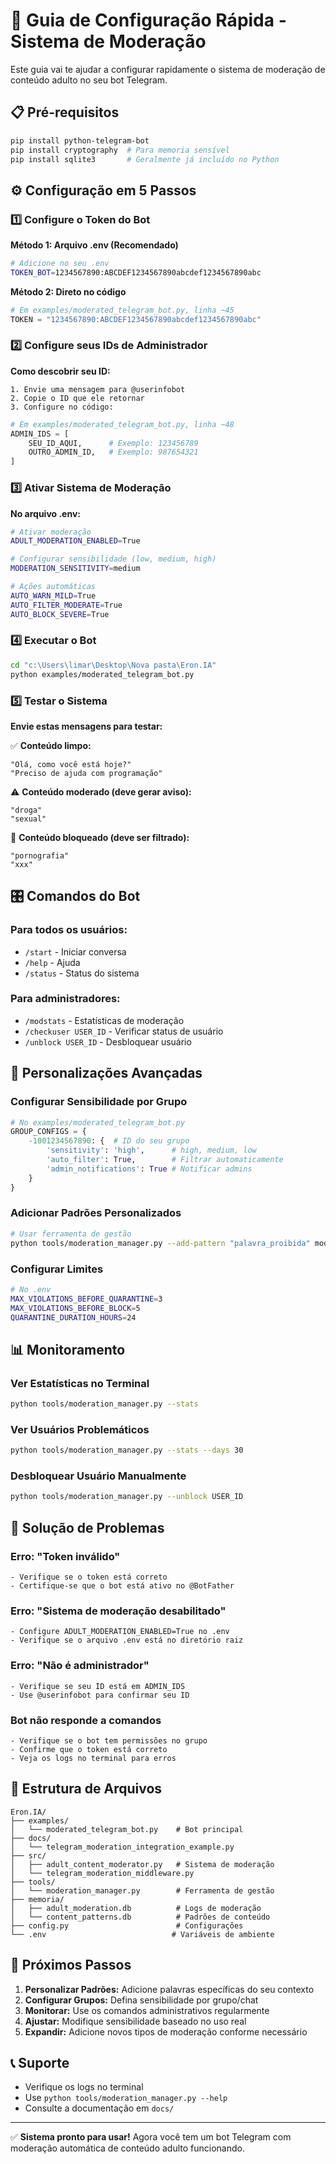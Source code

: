 # 🚀 Guia de Configuração Rápida - Sistema de Moderação

Este guia vai te ajudar a configurar rapidamente o sistema de moderação de conteúdo adulto no seu bot Telegram.

## 📋 Pré-requisitos

```bash
pip install python-telegram-bot
pip install cryptography  # Para memoria sensível
pip install sqlite3       # Geralmente já incluído no Python
```

## ⚙️ Configuração em 5 Passos

### 1️⃣ Configure o Token do Bot

**Método 1: Arquivo .env (Recomendado)**
```bash
# Adicione no seu .env
TOKEN_BOT=1234567890:ABCDEF1234567890abcdef1234567890abc
```

**Método 2: Direto no código**
```python
# Em examples/moderated_telegram_bot.py, linha ~45
TOKEN = "1234567890:ABCDEF1234567890abcdef1234567890abc"
```

### 2️⃣ Configure seus IDs de Administrador

**Como descobrir seu ID:**
```
1. Envie uma mensagem para @userinfobot
2. Copie o ID que ele retornar
3. Configure no código:
```

```python
# Em examples/moderated_telegram_bot.py, linha ~48
ADMIN_IDS = [
    SEU_ID_AQUI,      # Exemplo: 123456789
    OUTRO_ADMIN_ID,   # Exemplo: 987654321
]
```

### 3️⃣ Ativar Sistema de Moderação

**No arquivo .env:**
```bash
# Ativar moderação
ADULT_MODERATION_ENABLED=True

# Configurar sensibilidade (low, medium, high)
MODERATION_SENSITIVITY=medium

# Ações automáticas
AUTO_WARN_MILD=True
AUTO_FILTER_MODERATE=True
AUTO_BLOCK_SEVERE=True
```

### 4️⃣ Executar o Bot

```bash
cd "c:\Users\limar\Desktop\Nova pasta\Eron.IA"
python examples/moderated_telegram_bot.py
```

### 5️⃣ Testar o Sistema

**Envie estas mensagens para testar:**

✅ **Conteúdo limpo:**
```
"Olá, como você está hoje?"
"Preciso de ajuda com programação"
```

⚠️ **Conteúdo moderado (deve gerar aviso):**
```
"droga"
"sexual"
```

🚫 **Conteúdo bloqueado (deve ser filtrado):**
```
"pornografia"
"xxx"
```

## 🎛️ Comandos do Bot

### Para todos os usuários:
- `/start` - Iniciar conversa
- `/help` - Ajuda
- `/status` - Status do sistema

### Para administradores:
- `/modstats` - Estatísticas de moderação
- `/checkuser USER_ID` - Verificar status de usuário
- `/unblock USER_ID` - Desbloquear usuário

## 🔧 Personalizações Avançadas

### Configurar Sensibilidade por Grupo

```python
# No examples/moderated_telegram_bot.py
GROUP_CONFIGS = {
    -1001234567890: {  # ID do seu grupo
        'sensitivity': 'high',      # high, medium, low
        'auto_filter': True,        # Filtrar automaticamente
        'admin_notifications': True # Notificar admins
    }
}
```

### Adicionar Padrões Personalizados

```bash
# Usar ferramenta de gestão
python tools/moderation_manager.py --add-pattern "palavra_proibida" moderate
```

### Configurar Limites

```bash
# No .env
MAX_VIOLATIONS_BEFORE_QUARANTINE=3
MAX_VIOLATIONS_BEFORE_BLOCK=5
QUARANTINE_DURATION_HOURS=24
```

## 📊 Monitoramento

### Ver Estatísticas no Terminal
```bash
python tools/moderation_manager.py --stats
```

### Ver Usuários Problemáticos
```bash
python tools/moderation_manager.py --stats --days 30
```

### Desbloquear Usuário Manualmente
```bash
python tools/moderation_manager.py --unblock USER_ID
```

## 🚨 Solução de Problemas

### Erro: "Token inválido"
```
- Verifique se o token está correto
- Certifique-se que o bot está ativo no @BotFather
```

### Erro: "Sistema de moderação desabilitado"  
```
- Configure ADULT_MODERATION_ENABLED=True no .env
- Verifique se o arquivo .env está no diretório raiz
```

### Erro: "Não é administrador"
```
- Verifique se seu ID está em ADMIN_IDS
- Use @userinfobot para confirmar seu ID
```

### Bot não responde a comandos
```
- Verifique se o bot tem permissões no grupo
- Confirme que o token está correto
- Veja os logs no terminal para erros
```

## 📁 Estrutura de Arquivos

```
Eron.IA/
├── examples/
│   └── moderated_telegram_bot.py    # Bot principal
├── docs/
│   └── telegram_moderation_integration_example.py
├── src/
│   ├── adult_content_moderator.py   # Sistema de moderação
│   └── telegram_moderation_middleware.py
├── tools/
│   └── moderation_manager.py        # Ferramenta de gestão
├── memoria/
│   ├── adult_moderation.db          # Logs de moderação
│   └── content_patterns.db          # Padrões de conteúdo
├── config.py                        # Configurações
└── .env                            # Variáveis de ambiente
```

## 🎯 Próximos Passos

1. **Personalizar Padrões:** Adicione palavras específicas do seu contexto
2. **Configurar Grupos:** Defina sensibilidade por grupo/chat
3. **Monitorar:** Use os comandos administrativos regularmente
4. **Ajustar:** Modifique sensibilidade baseado no uso real
5. **Expandir:** Adicione novos tipos de moderação conforme necessário

## 📞 Suporte

- Verifique os logs no terminal
- Use `python tools/moderation_manager.py --help`
- Consulte a documentação em `docs/`

---

✅ **Sistema pronto para usar!** Agora você tem um bot Telegram com moderação automática de conteúdo adulto funcionando.